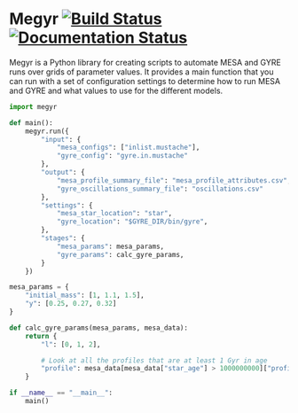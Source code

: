 # Megyr [![Build Status](https://travis-ci.org/ExcaliburZero/megyr.svg?branch=master)](https://travis-ci.org/ExcaliburZero/megyr) [![Documentation Status](https://readthedocs.org/projects/megyr/badge/?version=latest)](https://megyr.readthedocs.io/en/latest/?badge=latest)
Megyr is a Python library for creating scripts to automate MESA and GYRE runs over grids of parameter values. It provides a main function that you can run with a set of configuration settings to determine how to run MESA and GYRE and what values to use for the different models.

```python
import megyr

def main():
    megyr.run({
        "input": {
            "mesa_configs": ["inlist.mustache"],
            "gyre_config": "gyre.in.mustache"
        },
        "output": {
            "mesa_profile_summary_file": "mesa_profile_attributes.csv",
            "gyre_oscillations_summary_file": "oscillations.csv"
        },
        "settings": {
            "mesa_star_location": "star",
            "gyre_location": "$GYRE_DIR/bin/gyre",
        },
        "stages": {
            "mesa_params": mesa_params,
            "gyre_params": calc_gyre_params,
        }
    })

mesa_params = {
    "initial_mass": [1, 1.1, 1.5],
    "y": [0.25, 0.27, 0.32]
}

def calc_gyre_params(mesa_params, mesa_data):
    return {
        "l": [0, 1, 2],

        # Look at all the profiles that are at least 1 Gyr in age
        "profile": mesa_data[mesa_data["star_age"] > 1000000000]["profile"]
    }

if __name__ == "__main__":
    main()
```
